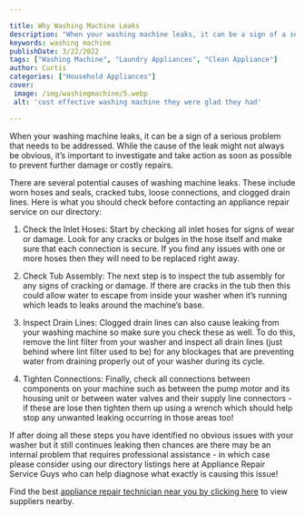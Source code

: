```yaml
---

title: Why Washing Machine Leaks
description: "When your washing machine leaks, it can be a sign of a serious problem that needs to be addressed. While the cause of the leak mig...take a moment to check it out "
keywords: washing machine
publishDate: 3/22/2022
tags: ["Washing Machine", "Laundry Appliances", "Clean Appliance"]
author: Curtis
categories: ["Household Appliances"]
cover: 
 image: /img/washingmachine/5.webp
 alt: 'cost effective washing machine they were glad they had'

---
```


When your washing machine leaks, it can be a sign of a serious problem that needs to be addressed. While the cause of the leak might not always be obvious, it’s important to investigate and take action as soon as possible to prevent further damage or costly repairs.

There are several potential causes of washing machine leaks. These include worn hoses and seals, cracked tubs, loose connections, and clogged drain lines. Here is what you should check before contacting an appliance repair service on our directory:

1) Check the Inlet Hoses: Start by checking all inlet hoses for signs of wear or damage. Look for any cracks or bulges in the hose itself and make sure that each connection is secure. If you find any issues with one or more hoses then they will need to be replaced right away. 

2) Check Tub Assembly: The next step is to inspect the tub assembly for any signs of cracking or damage. If there are cracks in the tub then this could allow water to escape from inside your washer when it’s running which leads to leaks around the machine’s base. 

3) Inspect Drain Lines: Clogged drain lines can also cause leaking from your washing machine so make sure you check these as well. To do this, remove the lint filter from your washer and inspect all drain lines (just behind where lint filter used to be) for any blockages that are preventing water from draining properly out of your washer during its cycle. 

4) Tighten Connections: Finally, check all connections between components on your machine such as between the pump motor and its housing unit or between water valves and their supply line connectors - if these are lose then tighten them up using a wrench which should help stop any unwanted leaking occurring in those areas too! 

If after doing all these steps you have identified no obvious issues with your washer but it still continues leaking then chances are there may be an internal problem that requires professional assistance - in which case please consider using our directory listings here at Appliance Repair Service Guys who can help diagnose what exactly is causing this issue!

Find the best <a href="/pages/appliance-repair-technicians/">appliance repair technician near you by clicking here</a> to view suppliers nearby.
